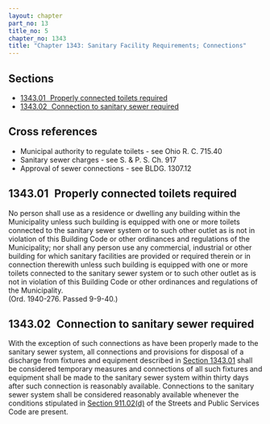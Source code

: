 ```yaml
---
layout: chapter
part_no: 13
title_no: 5
chapter_no: 1343
title: "Chapter 1343: Sanitary Facility Requirements; Connections"
---
```


## Sections

* [1343.01   Properly connected toilets required](#134301-properly-connected-toilets-required)
* [1343.02   Connection to sanitary sewer required](#134302-connection-to-sanitary-sewer-required)

## Cross references

* Municipal authority to regulate toilets - see Ohio R. C. 715.40
* Sanitary sewer charges - see S. & P. S. Ch. 917
* Approval of sewer connections - see BLDG. 1307.12

## 1343.01   Properly connected toilets required

No person shall use as a residence or dwelling any building within the
Municipality unless such building is equipped with one or more toilets connected
to the sanitary sewer system or to such other outlet as is not in violation of
this Building Code or other ordinances and regulations of the Municipality; nor
shall any person use any commercial, industrial or other building for which
sanitary facilities are provided or required therein or in connection therewith
unless such building is equipped with one or more toilets connected to the
sanitary sewer system or to such other outlet as is not in violation of this
Building Code or other ordinances and regulations of the Municipality.\
(Ord. 1940-276. Passed 9-9-40.)

## 1343.02   Connection to sanitary sewer required

With the exception of such connections as have been properly made to the
sanitary sewer system, all connections and provisions for disposal of a
discharge from fixtures and equipment described in [Section 1343.01][] shall be
considered temporary measures and connections of all such fixtures and equipment
shall be made to the sanitary sewer system within thirty days after such
connection is reasonably available. Connections to the sanitary sewer system
shall be considered reasonably available whenever the conditions stipulated in
[Section 911.02(d)][] of the Streets and Public Services Code are present.

[Section 911.02(d)]:</chapters/chapter-911-sewers-generally/#91102(d)>
[Section 1343.01]:</chapters/chapter-1343-sanitary-facility-requirements-connections/#134301-properly-connected-toilets-required>
